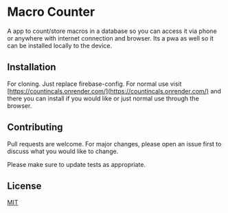 # Macro Counter

A app to count/store macros in a database so you can access it via phone or anywhere with internet connection and browser.
Its a pwa as well so it can be installed locally to the device.

## Installation
For cloning. Just replace firebase-config. 
For normal use visit [https://countincals.onrender.com/](https://countincals.onrender.com/) and there you can install if you would like or just normal use through the browser.

## Contributing

Pull requests are welcome. For major changes, please open an issue first
to discuss what you would like to change.

Please make sure to update tests as appropriate.

## License

[MIT](https://choosealicense.com/licenses/mit/)

